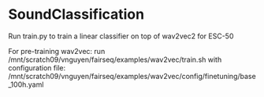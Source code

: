 # SoundClassification

Run train.py to train a linear classifier on top of wav2vec2 for ESC-50

For pre-training wav2vec: run /mnt/scratch09/vnguyen/fairseq/examples/wav2vec/train.sh
with configuration file: /mnt/scratch09/vnguyen/fairseq/examples/wav2vec/config/finetuning/base_100h.yaml
